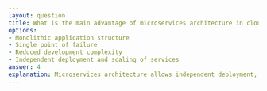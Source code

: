 ```yaml
---
layout: question
title: What is the main advantage of microservices architecture in cloud environments?
options:
- Monolithic application structure
- Single point of failure
- Reduced development complexity
- Independent deployment and scaling of services
answer: 4
explanation: Microservices architecture allows independent deployment, scaling, and development of individual services, improving maintainability, scalability, and fault tolerance in cloud environments.
---
```

